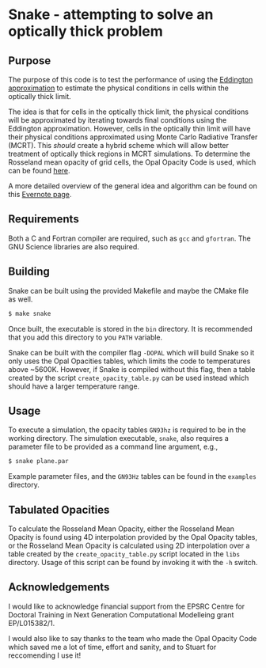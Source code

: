 # Snake - attempting to solve an optically thick problem

## Purpose

The purpose of this code is to test the performance of using the [Eddington approximation](https://en.wikipedia.org/wiki/Radiative_transfer#The_Eddington_approximation) to estimate the physical conditions in cells within the optically thick limit.

The idea is that for cells in the optically thick limit, the physical conditions will be approximated by iterating towards final conditions using the Eddington approximation. However, cells in the optically thin limit will have their physical conditions approximated using Monte Carlo Radiative Transfer (MCRT). This *should* create a hybrid scheme which will allow better treatment of optically thick regions in MCRT simulations. To determine the Rosseland mean opacity of grid cells, the Opal Opacity Code is used, which can be found [here](https://opalopacity.llnl.gov/). 

A more detailed overview of the general idea and algorithm can be found on this [Evernote page](https://www.evernote.com/shard/s669/sh/e6f7ca5e-1055-4d07-8366-5b144d2e5d88/4327343bd2391cc6a6b96d53eea29d20).

## Requirements

Both a C and Fortran compiler are required, such as `gcc` and `gfortran`. The GNU Science libraries are also required.

## Building

Snake can be built using the provided Makefile and maybe the CMake file as well.

```bash
$ make snake
```

Once built, the executable is stored in the `bin` directory. It is recommended that you add this directory to you `PATH` variable.

Snake can be built with the compiler flag `-DOPAL` which will build Snake so it only uses the Opal Opacities tables, which limits the code to temperatures above ~5600K. However, if Snake is compiled without this flag, then a table created by the script `create_opacity_table.py` can be used instead which should have a larger temperature range.

## Usage

To execute a simulation, the opacity tables `GN93hz` is required to be in the working directory. The simulation executable, `snake`, also requires a parameter file to be provided as a command line argument, e.g., 

```bash
$ snake plane.par
```

Example parameter files, and the `GN93Hz` tables can be found in the `examples` directory.

## Tabulated Opacities

To calculate the Rosseland Mean Opacity, either the Rosseland Mean Opacity is found using 4D interpolation provided by the Opal Opacity tables, or the Rosseland Mean Opacity is calculated using 2D interpolation over a table created by the `create_opacity_table.py` script located in the `libs` directory. Usage of this script can be found by invoking it with the `-h` switch.

## Acknowledgements 
 
I would like to acknowledge financial support from the EPSRC Centre for Doctoral Training in Next Generation Computational Modelleing grant EP/L015382/1.

I would also like to say thanks to the team who made the Opal Opacity Code which saved me a lot of time, effort and sanity, and to Stuart for reccomending I use it!
